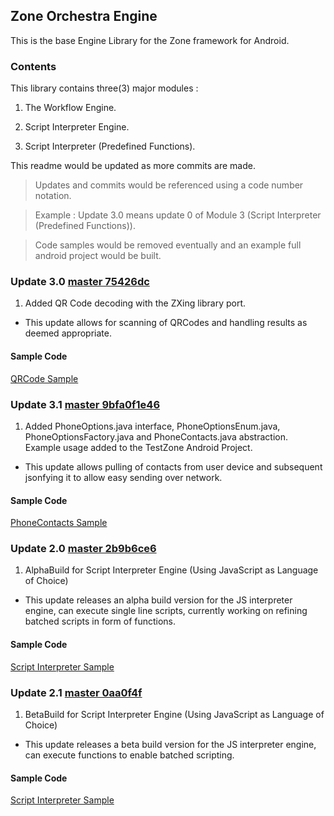 ## Zone Orchestra Engine
This is the base Engine Library for the Zone framework for Android.

### Contents
This library contains three(3) major modules :

1. The Workflow Engine.

2. Script Interpreter Engine.

3. Script Interpreter (Predefined Functions).

This readme would be updated as more commits are made.

> Updates and commits would be referenced using a code number notation.

> Example : Update 3.0 means update 0 of Module 3 (Script Interpreter (Predefined Functions)).

> Code samples would be removed eventually and an example full android project would be built.

### Update 3.0 [master 75426dc](https://github.com/AppZoneLimited/ZoneOrchestraEngine/commit/75426dceddab874645f6d0750f794905a0333bfb)

1. Added QR Code decoding with the ZXing library port.

- This update allows for scanning of QRCodes and handling results as deemed appropriate.

#### Sample Code

[QRCode Sample](https://github.com/AppZoneLimited/ZoneTestApplication/blob/master/src/com/example/testzone/QRScannerActivity.java)

### Update 3.1 [master 9bfa0f1e46](https://github.com/AppZoneLimited/ZoneOrchestraEngine/commit/9bfa0f1e466b30c7cf3e424436c455c8c5a48f46)

1. Added PhoneOptions.java interface, PhoneOptionsEnum.java, PhoneOptionsFactory.java and PhoneContacts.java abstraction. Example usage added to the TestZone Android Project.

- This update allows pulling of contacts from user device and subsequent jsonfying it to allow easy sending over network.

#### Sample Code

[PhoneContacts Sample](https://github.com/AppZoneLimited/ZoneTestApplication/blob/master/src/com/example/testzone/MainActivity.java)

### Update 2.0 [master 2b9b6ce6](https://github.com/AppZoneLimited/ZoneOrchestraEngine/commit/2b9b6ce6bbdc4061c038a6017e06fe90757c3ba6)

1. AlphaBuild for Script Interpreter Engine (Using JavaScript as Language of Choice)

- This update releases an alpha build version for the JS interpreter engine, can execute single line scripts, currently working on refining batched scripts in form of functions.

#### Sample Code

[Script Interpreter Sample](https://github.com/AppZoneLimited/ZoneTestApplication/blob/master/src/com/example/testzone/JSEngineActivity.java)

### Update 2.1 [master 0aa0f4f](https://github.com/AppZoneLimited/ZoneOrchestraEngine/commit/0aa0f4f650ea1c1fb743a88100b393eecee7b955)

1. BetaBuild for Script Interpreter Engine (Using JavaScript as Language of Choice)

- This update releases a beta build version for the JS interpreter engine, can execute functions to enable batched scripting.

#### Sample Code

[Script Interpreter Sample](https://github.com/AppZoneLimited/ZoneTestApplication/blob/master/src/com/example/testzone/JSEngineActivity.java)